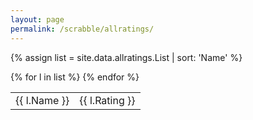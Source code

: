 ```yaml
---
layout: page
permalink: /scrabble/allratings/
---
```


{% assign list = site.data.allratings.List | sort: 'Name' %}

<table>
  {% for l in list %}
    <tr><td>{{ l.Name }}</td><td>{{ l.Rating }}</td></tr>
  {% endfor %}
</table>
